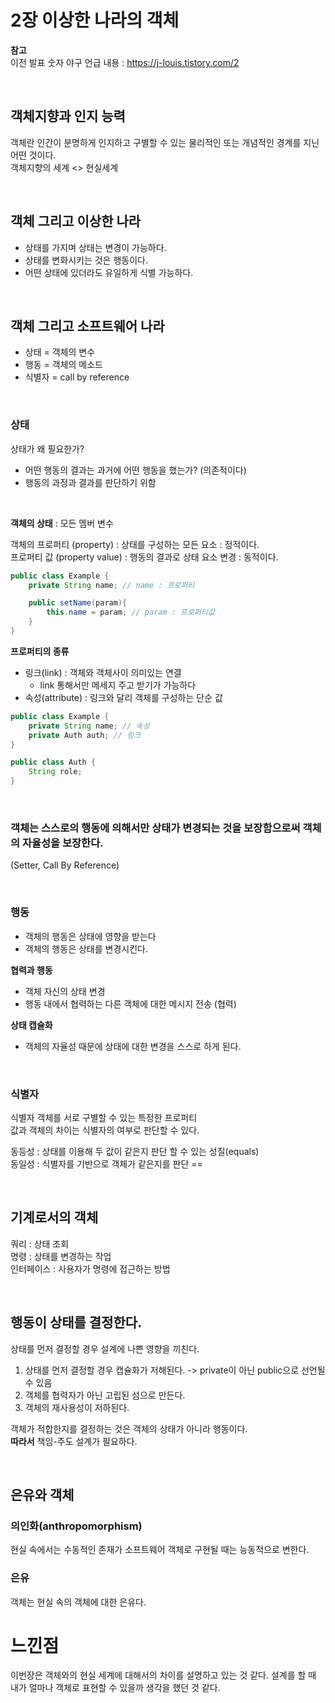 # 2장 이상한 나라의 객체

**참고**    
이전 발표 숫자 야구 언급 내용 : https://j-louis.tistory.com/2


<br>


## 객체지향과 인지 능력
객체란 인간이 분명하게 인지하고 구별할 수 있는 물리적인 또는 개념적인 경계를 지닌 어떤 것이다.   
객체지향의 세계 <> 현실세계

<br>

## 객체 그리고 이상한 나라
* 상태를 가지며 상태는 변경이 가능하다.
* 상태를 변화시키는 것은 행동이다.
* 어떤 상태에 있더라도 유일하게 식별 가능하다.


<br>

## 객체 그리고 소프트웨어 나라
* 상태 = 객체의 변수
* 행동 = 객체의 메소드
* 식별자 = call by reference


<br> 
   
### 상태
상태가 왜 필요한가?   
* 어떤 행동의 결과는 과거에 어떤 행동을 했는가? (의존적이다)   
* 행동의 과정과 결과를 판단하기 위함

<br>

**객체의 상태** : 모든 멤버 변수

객체의 프로퍼티 (property) : 상태를 구성하는 모든 요소 : 정적이다.   
프로퍼티 값 (property value) : 행동의 결과로 상태 요소 변경 : 동적이다. 

```java
public class Example {
    private String name; // name : 프로퍼티

    public setName(param){
        this.name = param; // param : 프로퍼티값
    }
}
```


**프로퍼티의 종류**

* 링크(link) : 객체와 객체사이 의미있는 연결   
  * link 통해서만 메세지 주고 받기가 가능하다
* 속성(attribute) : 링크와 달리 객체를 구성하는 단순 값
```java
public class Example {
    private String name; // 속성
    private Auth auth; // 링크
}

public class Auth {
    String role;
}
```

<br>

### 객체는 스스로의 행동에 의해서만 상태가 변경되는 것을 보장함으로써 객체의 자율성을 보장한다.
(Setter, Call By Reference)

<br>

### 행동
* 객체의 행동은 상태에 영향을 받는다 
* 객체의 행동은 상태를 변경시킨다.

**협력과 행동**
* 객체 자신의 상태 변경
* 행동 내에서 협력하는 다른 객체에 대한 메시지 전송 (협력)


**상태 캡슐화**   
* 객체의 자율성 때문에 상태에 대한 변경을 스스로 하게 된다.

<br>

### 식별자
식별자 객체를 서로 구별할 수 있는 특정한 프로퍼티   
값과 객체의 차이는 식별자의 여부로 판단할 수 있다.

동등성 : 상태를 이용해 두 값이 같은지 판단 할 수 있는 성질(equals)   
동일성 : 식별자를 기반으로 객체가 같은지를 판단 ==

<br>

## 기계로서의 객체
쿼리 : 상태 조회    
명령 : 상태를 변경하는 작업   
인터페이스 : 사용자가 명령에 접근하는 방법

<br>

## 행동이 상태를 결정한다.
상태를 먼저 결정할 경우 설계에 나쁜 영향을 끼친다.   
1. 상태를 먼저 결정할 경우 캡슐화가 저해된다. -> private이 아닌 public으로 선언될 수 있음
2. 객체를 협력자가 아닌 고립된 섬으로 만든다. 
3. 객체의 재사용성이 저하된다.   

객체가 적합한지를 결정하는 것은 객체의 상태가 아니라 행동이다.   
**따라서** 책임-주도 설계가 필요하다.

<br>

## 은유와 객체
### 의인화(anthropomorphism)
현실 속에서는 수동적인 존재가 소프트웨어 객체로 구현될 때는 능동적으로 변한다.   
### 은유
객체는 현실 속의 객체에 대한 은유다.


# 느낀점
이번장은 객체와의 현실 세계에 대해서의 차이를 설명하고 있는 것 같다. 설계를 할 때 내가 얼마나 객체로 표현할 수 있을까 생각을 했던 것 같다.   








